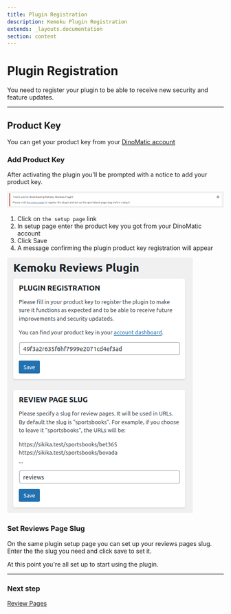 ```yaml
---
title: Plugin Registration
description: Kemoku Plugin Registration
extends: _layouts.documentation
section: content
---
```


# Plugin Registration

You need to register your plugin to be able to receive new security and feature updates.

---

## Product Key

You can get your product key from your [DinoMatic account](https://dinomatic.com/account)

### Add Product Key

After activating the plugin you'll be prompted with a notice to add your product key.

![Kemoku Plugin registration](/assets/images/kemoku/kemoku-registration.png)

1. Click on `the setup page` link
2. In setup page enter the product key you got from your DinoMatic account
3. Click Save
4. A message confirming the plugin product key registration will appear

![Kemoku Plugin registration](/assets/images/kemoku/kemoku-setup.png)

### Set Reviews Page Slug

On the same plugin setup page you can set up your reviews pages slug.
Enter the the slug you need and click save to set it.

At this point you're all set up to start using the plugin.

---

### Next step

[Review Pages](/docs/kemoku/review-pages/)
